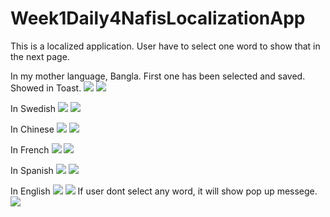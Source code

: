 # Week1Daily4NafisLocalizationApp
This is a localized application. User have to select one word to show that in the next page.

In my mother language, Bangla. First one has been selected and saved. Showed in Toast.
![](app/src/main/res/drawable/bangla_1.png)
![](app/src/main/res/drawable/bangla_2.png)

In Swedish
![](app/src/main/res/drawable/swedish_1.png)
![](app/src/main/res/drawable/swedish_2.png)

In Chinese
![](app/src/main/res/drawable/chinese_1.png)
![](app/src/main/res/drawable/chinese_2.png)

In French
![](app/src/main/res/drawable/french_1.png)
![](app/src/main/res/drawable/french_2.png)

In Spanish
![](app/src/main/res/drawable/spanish_1.png)
![](app/src/main/res/drawable/spanish_2.png)

In English
![](app/src/main/res/drawable/english_1.png)
![](app/src/main/res/drawable/english_2.png)
If user dont select any word, it will show pop up messege.
![](app/src/main/res/drawable/english_3.png)
